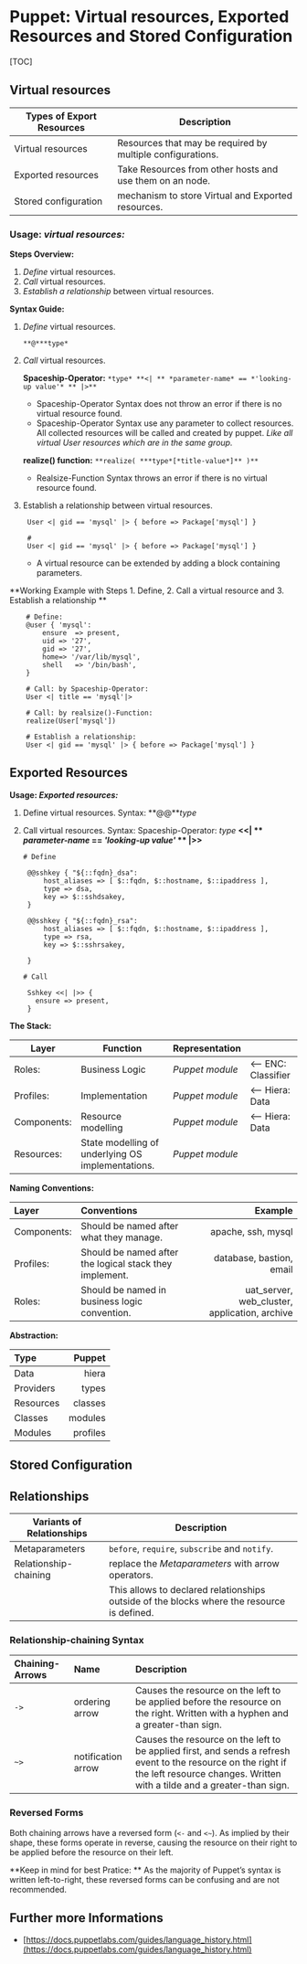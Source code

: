 # Puppet: Virtual resources, Exported Resources and Stored Configuration

[TOC]

## Virtual resources

|   Types of Export Resources   |                        Description                         |
|-------------------------------|------------------------------------------------------------|
| Virtual resources             | Resources that may be required by multiple configurations. |
| Exported resources            | Take Resources from other hosts and use them on an node.   |
| Stored configuration          | mechanism to store Virtual and Exported resources.         |

### Usage: *virtual resources:*

**Steps Overview:**

1. *Define* virtual resources.
2. *Call* virtual resources.
3. *Establish a relationship* between virtual resources.

**Syntax Guide:**

1. *Define* virtual resources.

    `**@***type*`

2. *Call* virtual resources.

    **Spaceship-Operator:** 
    `*type* **<| ** *parameter-name* == *'looking-up value'* ** |>**`

    + Spaceship-Operator Syntax does not throw an error if there is no virtual resource found.
    + Spaceship-Operator Syntax use any parameter to collect resources. All collected resources will be called and created by puppet. *Like all virtual User resources which are in the same group.*

    **realize() function:**
    `**realize( ***type*[*title-value*]** )**`

    + Realsize-Function Syntax throws an error if there is no virtual resource found.

3. Establish a relationship between virtual resources.

        User <| gid == 'mysql' |> { before => Package['mysql'] }

        # 
        User <| gid == 'mysql' |> { before => Package['mysql'] }

    + A virtual resource can be extended by adding a block containing parameters.

**Working Example with Steps 1. Define, 2. Call a virtual resource and 3. Establish a relationship **

        # Define:
        @user { 'mysql':
            ensure  => present,
            uid => '27',
            gid => '27',
            home=> '/var/lib/mysql',
            shell   => '/bin/bash',
        }

        # Call: by Spaceship-Operator:
        User <| title == 'mysql'|>

        # Call: by realsize()-Function:
        realize(User['mysql'])

        # Establish a relationship: 
        User <| gid == 'mysql' |> { before => Package['mysql'] }

## Exported Resources


**Usage: *Exported resources:***


1. Define virtual resources. 
Syntax: **@@***type*

2. Call virtual resources.
Syntax: Spaceship-Operator: *type* **<<| ** *parameter-name* == *'looking-up value'* ** |>>**


	   # Define

		@@sshkey { "${::fqdn}_dsa":
		    host_aliases => [ $::fqdn, $::hostname, $::ipaddress ],
		    type => dsa,
		    key => $::sshdsakey,
		}
		
		@@sshkey { "${::fqdn}_rsa":
		    host_aliases => [ $::fqdn, $::hostname, $::ipaddress ],
		    type => rsa,
		    key => $::sshrsakey,
		    
		}
	
	   # Call

		Sshkey <<| |>> {
		  ensure => present,
		}

**The Stack:**

|    Layer    |                      Function                     |  Representation |                     |
|-------------|---------------------------------------------------|-----------------|---------------------|
| Roles:      | Business Logic                                    | *Puppet module* | <-- ENC: Classifier |
| Profiles:   | Implementation                                    | *Puppet module* | <-- Hiera: Data     |
| Components: | Resource modelling                                | *Puppet module* | <-- Hiera: Data     |
| Resources:  | State modelling of underlying OS implementations. | *Puppet module* |                     |

**Naming Conventions:**

| Layer       | Conventions                                             | Example                                       |
| :-          | :-                                                      | -:                                            |
| Components: | Should be named after what they manage.                 | apache, ssh, mysql                            |
| Profiles:   | Should be named after the logical stack they implement. | database, bastion, email                      |
| Roles:      | Should be named in business logic convention.           | uat_server, web_cluster, application, archive |

**Abstraction:**

| Type      | Puppet   |
| :-        | -:       |
| Data      | hiera    |
| Providers | types    |
| Resources | classes  |
| Classes   | modules  |
| Modules   | profiles |


## Stored Configuration




## Relationships

| Variants of Relationships |                                        Description                                         |
|---------------------------|--------------------------------------------------------------------------------------------|
|  Metaparameters           | `before`, `require`, `subscribe` and `notify`.                                             |
| Relationship-chaining     |     replace the *Metaparameters* with arrow operators.                                     |
|                           | This allows to declared relationships outside of the blocks where the resource is defined. |

### Relationship-chaining Syntax

| Chaining-Arrows | Name               | Description                                                                                                                                                                             |
| :-------------- | :---               | :----------                                                                                                                                                                             |
| `->`            | ordering arrow     | Causes the resource on the left to be applied before the resource on the right. Written with a hyphen and a greater-than sign.                                                          |
| `~>`            | notification arrow | Causes the resource on the left to be applied first, and sends a refresh event to the resource on the right if the left resource changes. Written with a tilde and a greater-than sign. |
 
### Reversed Forms
Both chaining arrows have a reversed form (`<-` and `<~`). As implied by their shape, these forms operate in reverse, causing the resource on their right to be applied before the resource on their left.

**Keep in mind for best Pratice: ** As the majority of Puppet’s syntax is written left-to-right, these reversed forms can be confusing and are not recommended.


## Further more Informations

- [https://docs.puppetlabs.com/guides/language_history.html](https://docs.puppetlabs.com/guides/language_history.html)
